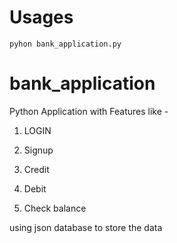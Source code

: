 # Usages
`pyhon bank_application.py`

# bank_application
Python Application with Features like - 

1. LOGIN

2. Signup

3. Credit

4. Debit

5. Check balance

using json database to store the data

